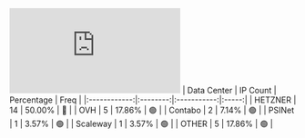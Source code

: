 ![Diagramm](https://github.com/obajay/StateSync-snapshots/blob/main/Projects/Rebus/1/README.md)
| Data Center | IP Count | Percentage | Freq |
|:------------:|:--------:|:-----------:|:-----:|
| HETZNER | 14 | 50.00% | 🔴 |
| OVH | 5 | 17.86% | 🟢 |
| Contabo | 2 | 7.14% | 🟢 |
| PSINet | 1 | 3.57% | 🟢 |
| Scaleway | 1 | 3.57% | 🟢 |
| OTHER | 5 | 17.86% | 🟢 |